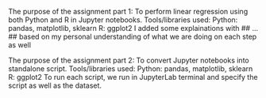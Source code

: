 The purpose of the assignment part 1: 
To perform linear regression using both Python and R in Jupyter notebooks.
Tools/libraries used:
Python: pandas, matplotlib, sklearn
R: ggplot2
I added some explainations with ## ... ## based on my personal understanding of what we are doing on each step as well

The purpose of the assignment part 2: 
To convert Jupyter notebooks into standalone script.
Tools/libraries used:
Python: pandas, matplotlib, sklearn
R: ggplot2
To run each script, we run in JupyterLab terminal and specify the script as well as the dataset.